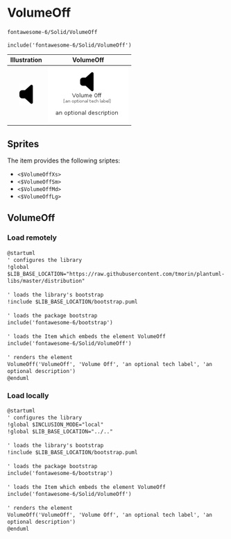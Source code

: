 # VolumeOff


```text
fontawesome-6/Solid/VolumeOff
```

```text
include('fontawesome-6/Solid/VolumeOff')
```



| Illustration | VolumeOff |
| :---: | :---: |
| ![illustration for Illustration](../../fontawesome-6/Solid/VolumeOff.png) | ![illustration for VolumeOff](../../fontawesome-6/Solid/VolumeOff.Local.png) |



## Sprites
The item provides the following sriptes:

- `<$VolumeOffXs>`
- `<$VolumeOffSm>`
- `<$VolumeOffMd>`
- `<$VolumeOffLg>`





## VolumeOff

### Load remotely
```plantuml
@startuml
' configures the library
!global $LIB_BASE_LOCATION="https://raw.githubusercontent.com/tmorin/plantuml-libs/master/distribution"

' loads the library's bootstrap
!include $LIB_BASE_LOCATION/bootstrap.puml

' loads the package bootstrap
include('fontawesome-6/bootstrap')

' loads the Item which embeds the element VolumeOff
include('fontawesome-6/Solid/VolumeOff')

' renders the element
VolumeOff('VolumeOff', 'Volume Off', 'an optional tech label', 'an optional description')
@enduml
```

### Load locally
```plantuml
@startuml
' configures the library
!global $INCLUSION_MODE="local"
!global $LIB_BASE_LOCATION="../.."

' loads the library's bootstrap
!include $LIB_BASE_LOCATION/bootstrap.puml

' loads the package bootstrap
include('fontawesome-6/bootstrap')

' loads the Item which embeds the element VolumeOff
include('fontawesome-6/Solid/VolumeOff')

' renders the element
VolumeOff('VolumeOff', 'Volume Off', 'an optional tech label', 'an optional description')
@enduml
```

